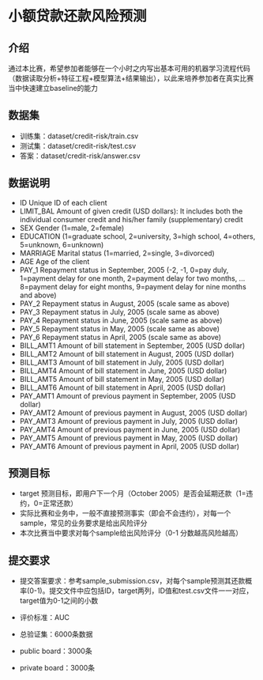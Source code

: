 # 小额贷款还款风险预测

## 介绍
通过本比赛，希望参加者能够在一个小时之内写出基本可用的机器学习流程代码（数据读取分析+特征工程+模型算法+结果输出），以此来培养参加者在真实比赛当中快速建立baseline的能力

## 数据集
* 训练集：dataset/credit-risk/train.csv
* 测试集：dataset/credit-risk/test.csv
* 答案：dataset/credit-risk/answer.csv

## 数据说明
* ID	Unique ID of each client
* LIMIT_BAL	Amount of given credit (USD dollars):  It includes both the individual consumer credit and his/her family (supplementary) credit 
* SEX	Gender (1=male, 2=female)
* EDUCATION	(1=graduate school, 2=university, 3=high school, 4=others, 5=unknown, 6=unknown)
* MARRIAGE	Marital status (1=married, 2=single, 3=divorced)
* AGE	Age of the client
* PAY_1	Repayment status in September, 2005 (-2, -1, 0=pay duly, 1=payment delay for one month, 2=payment delay for two months, ... 8=payment delay for eight months, 9=payment delay for nine months and above)
* PAY_2	Repayment status in August, 2005 (scale same as above)
* PAY_3	Repayment status in July, 2005 (scale same as above)
* PAY_4	Repayment status in June, 2005 (scale same as above)
* PAY_5	Repayment status in May, 2005 (scale same as above)
* PAY_6	Repayment status in April, 2005 (scale same as above)
* BILL_AMT1	Amount of bill statement in September, 2005 (USD dollar)
* BILL_AMT2	Amount of bill statement in August, 2005 (USD dollar)
* BILL_AMT3	Amount of bill statement in July, 2005 (USD dollar)
* BILL_AMT4	Amount of bill statement in June, 2005 (USD dollar)
* BILL_AMT5	Amount of bill statement in May, 2005 (USD dollar)
* BILL_AMT6	Amount of bill statement in April, 2005 (USD dollar)
* PAY_AMT1	Amount of previous payment in September, 2005 (USD dollar)
* PAY_AMT2	Amount of previous payment in August, 2005 (USD dollar)
* PAY_AMT3	Amount of previous payment in July, 2005 (USD dollar)
* PAY_AMT4	Amount of previous payment in June, 2005 (USD dollar)
* PAY_AMT5	Amount of previous payment in May, 2005 (USD dollar)
* PAY_AMT6	Amount of previous payment in April, 2005 (USD dollar)

## 预测目标
* target 预测目标，即用户下一个月（October 2005）是否会延期还款（1=违约，0=正常还款）
* 实际比赛和业务中，一般不直接预测事实（即会不会违约），对每一个sample，常见的业务要求是给出风险评分
* 本次比赛当中要求对每个sample给出风险评分（0-1 分数越高风险越高）

## 提交要求
* 提交答案要求：参考sample_submission.csv，对每个sample预测其还款概率(0-1)。提交文件中应包括ID，target两列，ID值和test.csv文件一一对应，target值为0-1之间的小数
    
* 评价标准：AUC

* 总验证集：6000条数据

* public board：3000条

* private board：3000条
  
  ​        